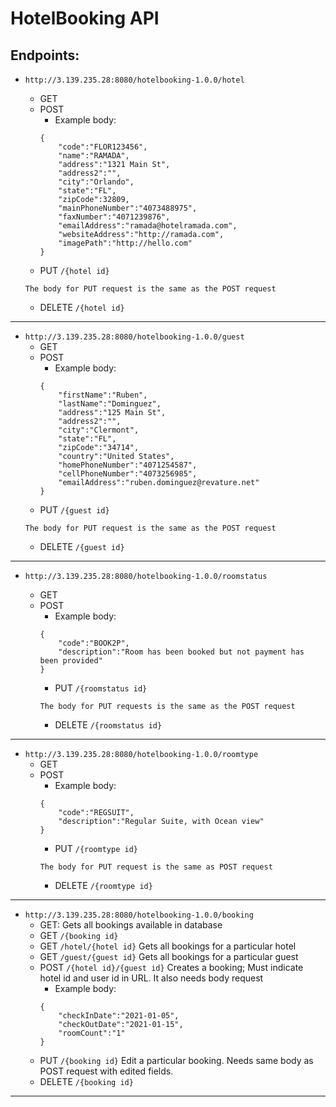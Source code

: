 # HotelBooking API

## Endpoints:
- ```http://3.139.235.28:8080/hotelbooking-1.0.0/hotel```
    
    - GET
    - POST
        - Example body:
        ```
        {
            "code":"FLOR123456", 
            "name":"RAMADA", 
            "address":"1321 Main St",
            "address2":"", 
            "city":"Orlando", 
            "state":"FL", 
            "zipCode":32809, 
            "mainPhoneNumber":"4073488975", 
            "faxNumber":"4071239876", 
            "emailAddress":"ramada@hotelramada.com", 
            "websiteAddress":"http://ramada.com", 
            "imagePath":"http://hello.com"
        }
        ```
    - PUT ```/{hotel id}```
    ```
    The body for PUT request is the same as the POST request
    ```
    - DELETE ```/{hotel id}```

---
- ```http://3.139.235.28:8080/hotelbooking-1.0.0/guest```
    - GET
    - POST
        - Example body:
        ```
        {
            "firstName":"Ruben", 
            "lastName":"Dominguez", 
            "address":"125 Main St", 
            "address2":"", 
            "city":"Clermont", 
            "state":"FL",
            "zipCode":"34714", 
            "country":"United States", 
            "homePhoneNumber":"4071254587", 
            "cellPhoneNumber":"4073256985", 
            "emailAddress":"ruben.dominguez@revature.net"
        }
        ```
    - PUT ```/{guest id}```
    ```
    The body for PUT request is the same as the POST request
    ```
    - DELETE ```/{guest id}```
---
- ```http://3.139.235.28:8080/hotelbooking-1.0.0/roomstatus```

    - GET
    - POST
        - Example body:
        ```
        {
            "code":"BOOK2P",
            "description":"Room has been booked but not payment has been provided"
        }
        ```
        - PUT ```/{roomstatus id}```
        ```
        The body for PUT requests is the same as the POST request
        ```
        - DELETE ```/{roomstatus id}```
---
- ```http://3.139.235.28:8080/hotelbooking-1.0.0/roomtype```
    - GET
    - POST
        - Example body:
        ```
        {
            "code":"REGSUIT",
            "description":"Regular Suite, with Ocean view"
        }
        ```
        - PUT ```/{roomtype id}```
        ```
        The body for PUT request is the same as POST request
        ```
        - DELETE ```/{roomtype id}```
---
- ```http://3.139.235.28:8080/hotelbooking-1.0.0/booking```
    - GET: Gets all bookings available in database
    - GET ```/{booking id}```
    - GET ```/hotel/{hotel id}``` Gets all bookings for a particular hotel
    - GET ```/guest/{guest id}``` Gets all bookings for a particular guest
    - POST ```/{hotel id}/{guest id}``` Creates a booking; Must indicate hotel id and user id in URL. It also needs body request
        - Example body:
        ```
       {
            "checkInDate":"2021-01-05", 
            "checkOutDate":"2021-01-15", 
            "roomCount":"1"
        } 
        ```
    - PUT ```/{booking id}``` Edit a particular booking. Needs same body as POST request with edited fields.
    - DELETE ```/{booking id}```
---
